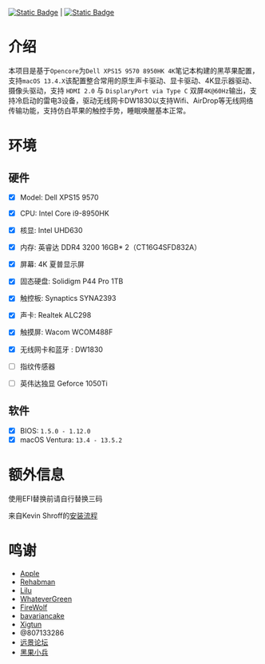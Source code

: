 [![Static Badge](https://img.shields.io/badge/%E8%8B%B1%E6%96%87-EN-red?link=https%3A%2F%2Fgithub.com%2Fc2h6s%2FDell-XPS15-9570-Hackintosh%2Fblob%2Fmain%2FREADME_CN.md)](https://github.com/c2h6s/Dell-XPS15-9570-Hackintosh/blob/main/README.md)
 | [![Static Badge](https://img.shields.io/badge/%E4%B8%AD%E6%96%87-CN-green?link=https%3A%2F%2Fgithub.com%2Fc2h6s%2FDell-XPS15-9570-Hackintosh%2Fblob%2Fmain%2FREADME_CN.md)](https://github.com/c2h6s/Dell-XPS15-9570-Hackintosh/blob/main/README_CN.md)

# 介绍

本项目是基于`Opencore`为`Dell XPS15 9570 8950HK 4K`笔记本构建的黑苹果配置， 支持`macOS 13.4.X`该配置整合常用的原生声卡驱动、显卡驱动、4K显示器驱动、摄像头驱动，支持 `HDMI 2.0` 与 `DisplaryPort via Type C` 双屏`4K@60Hz`输出，支持冷启动的雷电3设备，驱动无线网卡DW1830以支持Wifi、AirDrop等无线网络传输功能，支持仿白苹果的触控手势，睡眠唤醒基本正常。


# 环境

##  硬件

- [x] Model: Dell XPS15 9570
- [x] CPU: Intel Core i9-8950HK
- [x] 核显: Intel UHD630
- [x] 内存: 英睿达 DDR4 3200 16GB* 2（CT16G4SFD832A）
- [x] 屏幕: 4K 夏普显示屏
- [x] 固态硬盘: Solidigm P44 Pro 1TB
- [x] 触控板: Synaptics SYNA2393
- [x] 声卡: Realtek ALC298
- [x] 触摸屏: Wacom WCOM488F
- [x] 无线网卡和蓝牙 : DW1830
- [ ] 指纹传感器
- [ ] 英伟达独显 Geforce 1050Ti


## 软件

- [x] BIOS: `1.5.0 - 1.12.0`
- [x] macOS Ventura: `13.4 - 13.5.2`

# 额外信息

使用EFI替换前请自行替换三码

来自Kevin Shroff的[安装流程](https://www.youtube.com/watch?v=h22MJD8C1r8&t=823s)


# 鸣谢

* [Apple](https://www.apple.com)
* [Rehabman](https://github.com/RehabMan)
* [Lilu](https://github.com/acidanthera/Lilu)
* [WhateverGreen](https://github.com/acidanthera/WhateverGreen)
* [FireWolf](https://github.com/0xFireWolf/)
* [bavariancake](https://github.com/bavariancake/XPS9570-macOS)
* [Xigtun](https://github.com/Xigtun/xps-9570-mojave)
* @807133286
* [远景论坛](http://bbs.pcbeta.com/forum-559-1.html)
* [黑果小兵](https://blog.daliansky.net/)
